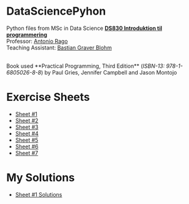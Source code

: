 # DataSciencePyhon
Python files from MSc in Data Science 
**<a href="https://odin.sdu.dk/sitecore/index.php?a=fagbesk&id=137564&lang=da" target="_blank">DS830 Introduktion til programmering</a>**
<br>
Professor: <a href="https://portal.findresearcher.sdu.dk/en/persons/rago" target="_blank">Antonio Rago</a> <br>
Teaching Assistant: <a href="#">Bastian Graver Blohm</a> <br>

<br>
Book used **Practical Programming, Third Edition** (<i>ISBN-13: 978-1-6805026-8-8</i>) by Paul Gries, Jennifer Campbell and Jason Montojo

# Exercise Sheets
- <a href="/Exercise_Sheets/Exercise_Set_1.pdf" target="_blank">Sheet #1</a>
- <a href="/Exercise_Sheets/Exercise_Set_2.pdf" target="_blank">Sheet #2</a>
- <a href="/Exercise_Sheets/Exercise_Set_3.pdf" target="_blank">Sheet #3</a>
- <a href="/Exercise_Sheets/Exercise_Set_4.pdf" target="_blank">Sheet #4</a>
- <a href="/Exercise_Sheets/Exercise_Set_5.pdf" target="_blank">Sheet #5</a>
- <a href="/Exercise_Sheets/Exercise_Set_6.pdf" target="_blank">Sheet #6</a>
- <a href="/Exercise_Sheets/Exercise_Set_7.pdf" target="_blank">Sheet #7</a>

# My Solutions
- <a href="/Solutions/Sheet%20%231/" target="_blank">Sheet #1 Solutions</a>
